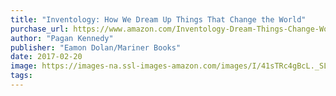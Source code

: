 ```yaml
---
title: "Inventology: How We Dream Up Things That Change the World"
purchase_url: https://www.amazon.com/Inventology-Dream-Things-Change-World/dp/0544811925%3FSubscriptionId%3DAKIAIVZLK2PABGQI2KAQ%26tag%3Deverrail-20%26linkCode%3Dxm2%26camp%3D2025%26creative%3D165953%26creativeASIN%3D0544811925
author: "Pagan Kennedy"
publisher: "Eamon Dolan/Mariner Books"
date: 2017-02-20
image: https://images-na.ssl-images-amazon.com/images/I/41sTRc4gBcL._SL75_.jpg
tags:
---
```


